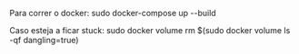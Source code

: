 Para correr o docker:
sudo docker-compose up --build

Caso esteja a ficar stuck:
sudo docker volume rm $(sudo docker volume ls -qf dangling=true)
